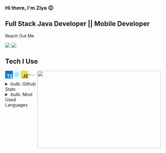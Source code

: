 ### Hi there, I'm Ziya :blush:

## Full Stack Java Developer || Mobile Developer

Reach Out Me

[<img width="30" src="https://unpkg.com/simple-icons@v4/icons/linkedin.svg" aligin= "left" />][linkedin]
[<img width="30" src="https://simpleicons.org/icons/medium.svg" aligin= "left" />][medium]



## Tech I Use

<img align="left"  src="https://raw.githubusercontent.com/github/explore/80688e429a7d4ef2fca1e82350fe8e3517d3494d/topics/typescript/typescript.png" width="25" height="25" />
<img align="left" src="https://raw.githubusercontent.com/github/explore/80688e429a7d4ef2fca1e82350fe8e3517d3494d/topics/react/react.png" width="25" height="25" />
<img align="left" src="https://raw.githubusercontent.com/github/explore/80688e429a7d4ef2fca1e82350fe8e3517d3494d/topics/javascript/javascript.png" width="25" height="25" />
<img align="left" src="https://raw.githubusercontent.com/github/explore/80688e429a7d4ef2fca1e82350fe8e3517d3494d/topics/mongodb/mongodb.png" width="25" height="25" />

<img src="https://media.giphy.com/media/TlK63EDww4g4tXUd0gE/source.gif" align="right" width="400" height="250">

[linkedin]: https://www.linkedin.com/in/ziyagurel/
[medium]: https://ziyagurel.medium.com/

<br />
<br />

<details>
<summary>:bulb: Github Stats</summary>
<img src="https://github-readme-stats.vercel.app/api?username=codingwithdidem&theme=radical" >
</details>

<details>
<summary>:bulb:  Most Used Languages</summary>
<img src="https://github-readme-stats.vercel.app/api/top-langs/?username=codingwithdidem&layout=compact" >
</details>
